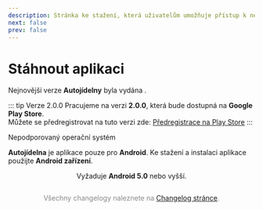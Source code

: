 ```yaml
---
description: Stránka ke stažení, která uživatelům umožňuje přístup k nejnovější verzi aplikace a její instalaci.
next: false
prev: false
---
```


# Stáhnout aplikaci

Nejnovější verze **Autojídelny** byla vydána **<ReleaseDate :appRelease="releaseData.release" />**.

::: tip Verze 2.0.0
Pracujeme na verzi **2.0.0**, která bude dostupná na **Google Play Store**.  
Můžete se předregistrovat na tuto verzi zde: [Předregistrace na Play Store][play-store]
:::

<div v-if="!isAndroid" class="custom-block danger">
 <p class="custom-block-title">Nepodporovaný operační systém</p>
  <p>
    <strong>Autojídelna</strong> je aplikace pouze pro <strong>Android</strong>.
     Ke stažení a instalaci aplikace použijte <strong>Android zařízení</strong>.
  </p>
</div>

<DownloadButton :releaseData="releaseData" />

<div style="text-align: center;">Vyžaduje <b>Android 5.0</b> nebo vyšší.</div>

<Changelog :releaseData="releaseData" />

<div style="margin-top: 2em; text-align: center; color: #888888;">
  Všechny changelogy naleznete na <a href="/legacy/changelogs">Changelog stránce</a>.
</div>

[play-store]: https://play.google.com/store/apps/details?id=cz.appelevate.autojidelna

<!-- Setup script-->
<script setup lang="ts">
  import ReleaseDate from "@theme/components/ReleaseDate.vue";
  import DownloadButton from "@theme/components/DownloadButton.vue";
  import Changelog from "@theme/components/Changelog.vue";
  import { computed, onMounted, ref } from 'vue';
  import { data as loaderData } from '@theme/data/releaseWithChangelogs.data.ts';
  const releaseData = loaderData.legacy;

  const isAndroid = ref(true)
  onMounted(() => {
    isAndroid.value = !!navigator.userAgent.match(/android/i)
  })
</script>
